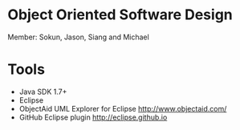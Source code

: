 # Object Oriented Software Design
Member: Sokun, Jason, Siang and Michael

# Tools
- Java SDK 1.7+
- Eclipse
- ObjectAid UML Explorer for Eclipse http://www.objectaid.com/
- GitHub Eclipse plugin http://eclipse.github.io
